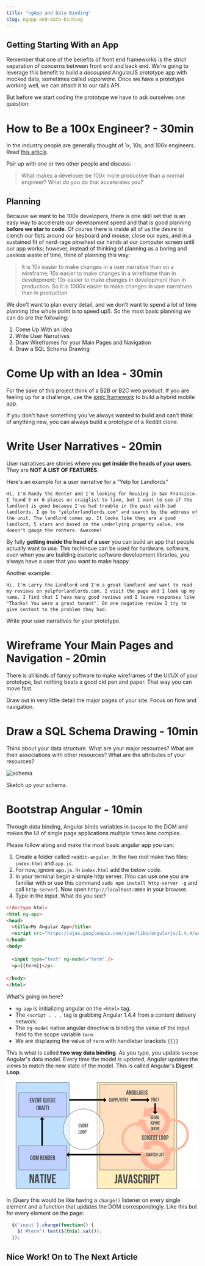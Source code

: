 ```yaml
---
title: "ngApp and Data Binding"
slug: ngapp-and-data-binding
---
```


## Getting Starting With an App

Remember that one of the benefits of front end frameworks is the strict separation of concerns between front end and back end. We're going to leverage this benefit to build a *decoupled* AngularJS prototype app with mocked data, sometimes called *vaporware*. Once we have a prototype working well, we can attach it to our rails API.

But before we start coding the prototype we have to ask ourselves one question:

# How to Be a 100x Engineer? - 30min

In the industry people are generally thought of 1x, 10x, and 100x engineers. Read [this article](https://hbr.org/2011/06/why-zuckerberg-is-almost-right.html).

Pair up with one or two other people and discuss:

> What makes a developer be 100x more productive than a normal engineer? What do you do that accelerates you?

## Planning

Because we want to be 100x developers, there is one skill set that is an easy way to accelerate our development speed and that is good planning **before we star to code**. Of course there is inside all of us the desire to clench our fists around our keyboard and mouse, close our eyes, and in a sustained fit of nerd-rage pinwheel our hands at our computer screen until our app works; however, instead of thinking of planning as a boring and useless waste of time, think of planning this way:

>It is 10x easier to make changes in a user narrative than on a wireframe; 10x easier to make changes in a wireframe than in development; 10x easier to make changes in development than in production. So it is 1000x easier to make changes in user narratives than in production.

We don't want to plan every detail, and we don't want to spend a lot of time planning (the whole point is to speed up!). So the most basic planning we can do are the following:

1. Come Up With an Idea
1. Write User Narratives
1. Draw Wireframes for your Main Pages and Navigation
1. Draw a SQL Schema Drawing

# Come Up with an Idea - 30min

For the sake of this project think of a B2B or B2C web product. If you are feeling up for a challenge, use the [ionic framework](http://ionicframework.com/) to build a hybrid mobile app.

If you don't have something you've always wanted to build and can't think of anything new, you can always build a prototype of a  Reddit clone.

# Write User Narratives - 20min

User narratives are stories where you **get inside the heads of your users**. They are **NOT A LIST OF FEATURES**.

Here's an example for a user narrative for a "Yelp for Landlords"

```
Hi, I'm Randy the Renter and I'm looking for housing in San Francisco. I found 5 or 6 places on craiglist to live, but I want to see if the landlord is good because I've had trouble in the past with bad landlords. I go to "yelpforlandlords.com" and search by the address of the unit. The landlord comes up. It looks like they are a good landlord, 5 stars and based on the underlying property value, she doesn't gauge the renters. Awesome!
```

By fully **getting inside the head of a user** you can build an app that people actually want to use. This techinque can be used for hardware, software, even when you are building esoteric software development libraries, you always have a user that you want to make happy.

Another example:

```
Hi, I'm Larry the Landlord and I'm a great landlord and want to read my reviews on yelpforlandlords.com. I visit the page and I look up my name. I find that I have many good reviews and I leave responses like "Thanks! You were a great tenant". On one negative review I try to give context to the problem they had.
```

Write your user narratives for your prototype.

# Wireframe Your Main Pages and Navigation - 20min

There is all kinds of fancy software to make wireframes of the UI/UX of your prototype, but nothing beats a good old pen and paper. That way you can move fast.

Draw out in very little detail the major pages of your site. Focus on flow and navigation.

# Draw a SQL Schema Drawing - 10min

Think about your data structure. What are your major resources? What are their associations with other resources? What are the attributes of your resources?

![schema](http://i.stack.imgur.com/hbUy5.png)

Sketch up your schema.

# Bootstrap Angular - 10min

Through data binding, Angular binds variables in `$scope` to the DOM and makes the UI of single page applications multiple times less complex.

Please follow along and make the most basic angular app you can:

1. Create a folder called `reddit-angular`. In the two root make two files: `index.html` and `app.js`.
2. For now, ignore `app.js`. In `index.html` add the below code.
2. In your terminal begin a simple http server. (You can use one you are familiar with or use this command `sudo npm install http-server -g` and call `http-server`). Now open `http://localhost:8080` in your browser.
3. Type in the input. What do you see?

  ```html
  <!doctype html>
  <html ng-app>
  <head>
    <title>My Angular App</title>
    <script src="https://ajax.googleapis.com/ajax/libs/angularjs/1.4.4/angular.min.js"></script>
  </head>
  <body>

    <input type="text" ng-model="term" />
    <p>{{term}}</p>

  </body>
  </html>
  ```

  What's going on here?
  * `ng-app` is initializing angular on the `<html>` tag.
  * The `<script . . .` tag is grabbing Angular 1.4.4 from a content delivery network.
  * The `ng-model` native angular directive is binding the value of the input field to the scope variable `term`
  * We are displaying the value of `term` with handlebar brackets `{{}}`

This is what is called **two way data binding**. As you type, you update `$scope` Angular's data model. Every time the model is updated, Angular updates the views to match the new state of the model. This is called Angular's **Digest Loop**.

![digestcycle](/../images/digest.png)

In jQuery this would be like having a `change()` listener on every single element and a function that updates the DOM correspondingly. Like this but for every element on the page:

```js
  $('input').change(function() {
    $('#term').text($(this).val());
  });
```

## Nice Work! On to The Next Article
